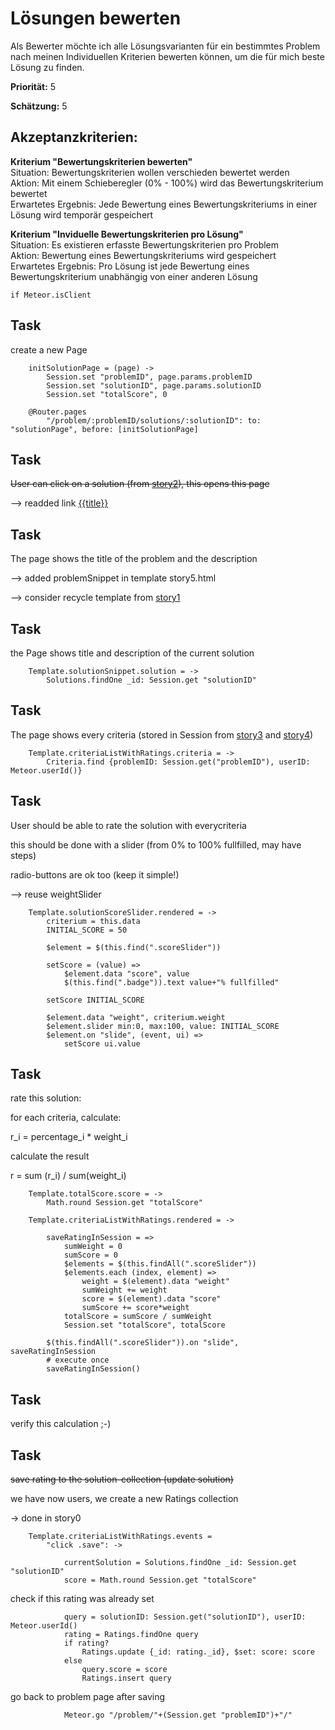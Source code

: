 # Lösungen bewerten


Als Bewerter möchte ich alle Lösungsvarianten für ein bestimmtes Problem nach meinen 
Individuellen Kriterien bewerten können, 
um die für mich beste Lösung zu finden.

**Priorität:** 5

**Schätzung:** 5

## Akzeptanzkriterien:

**Kriterium "Bewertungskriterien bewerten"**<br>
Situation: Bewertungskriterien wollen verschieden bewertet werden<br>
Aktion: Mit einem Schieberegler (0% - 100%) wird das Bewertungskriterium bewertet<br>
Erwartetes Ergebnis: Jede Bewertung eines Bewertungskriteriums in einer Lösung wird temporär gespeichert

**Kriterium "Inviduelle Bewertungskriterien pro Lösung"**<br>
Situation: Es existieren erfasste Bewertungskriterien pro Problem<br>
Aktion: Bewertung eines Bewertungskriteriums wird gespeichert<br>
Erwartetes Ergebnis: Pro Lösung ist jede Bewertung eines Bewertungskriterium unabhängig von einer anderen Lösung




	if Meteor.isClient

## Task

create a new Page 

		initSolutionPage = (page) ->
			Session.set "problemID", page.params.problemID
			Session.set "solutionID", page.params.solutionID
			Session.set "totalScore", 0

		@Router.pages
			"/problem/:problemID/solutions/:solutionID": to: "solutionPage", before: [initSolutionPage]



## Task

~~User can click on a solution (from [story2](story2.coffee.md)), this opens this page~~

--> readded link <a href="./solutions/{{_id}}">{{title}}</a>


## Task

The page shows the title of the problem and the description

--> added problemSnippet in template story5.html

--> consider recycle template from [story1](story1.coffee.md)


## Task

the Page shows title and description of the current solution

		Template.solutionSnippet.solution = ->
			Solutions.findOne _id: Session.get "solutionID"


## Task

The page shows every criteria (stored in Session 
from [story3](story3.coffee.md) and [story4](story4.coffee.md))


		Template.criteriaListWithRatings.criteria = ->
			Criteria.find {problemID: Session.get("problemID"), userID: Meteor.userId()}


## Task

User should be able to rate the solution with everycriteria

this should be done with a slider (from 0% to 100% fullfilled, may have steps)

radio-buttons are ok too (keep it simple!)

--> reuse weightSlider



		Template.solutionScoreSlider.rendered = ->
			criterium = this.data
			INITIAL_SCORE = 50

			$element = $(this.find(".scoreSlider"))

			setScore = (value) =>
				$element.data "score", value
				$(this.find(".badge")).text value+"% fullfilled"

			setScore INITIAL_SCORE

			$element.data "weight", criterium.weight
			$element.slider min:0, max:100, value: INITIAL_SCORE
			$element.on "slide", (event, ui) =>
				setScore ui.value
				



## Task

rate this solution:

for each criteria, calculate:

r_i = percentage_i * weight_i

calculate the result

r = sum (r_i) / sum(weight_i)

		Template.totalScore.score = -> 
			Math.round Session.get "totalScore"

		Template.criteriaListWithRatings.rendered = ->

			saveRatingInSession = =>
				sumWeight = 0 
				sumScore = 0
				$elements = $(this.findAll(".scoreSlider"))
				$elements.each (index, element) =>
					weight = $(element).data "weight"
					sumWeight += weight
					score = $(element).data "score"
					sumScore += score*weight
				totalScore = sumScore / sumWeight
				Session.set "totalScore", totalScore

			$(this.findAll(".scoreSlider")).on "slide", saveRatingInSession 
			# execute once
			saveRatingInSession()

## Task

verify this calculation ;-)

## Task

~~save rating to the solution-collection (update solution)~~

we have now users, we create a new Ratings collection

-> done in story0

		Template.criteriaListWithRatings.events =
			"click .save": ->

				currentSolution = Solutions.findOne _id: Session.get "solutionID"
				score = Math.round Session.get "totalScore"

check if this rating was already set

				query = solutionID: Session.get("solutionID"), userID: Meteor.userId()
				rating = Ratings.findOne query
				if rating?
					Ratings.update {_id: rating._id}, $set: score: score
				else
					query.score = score
					Ratings.insert query

go back to problem page after saving

				Meteor.go "/problem/"+(Session.get "problemID")+"/"







